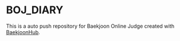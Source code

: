 # BOJ_DIARY
This is a auto push repository for Baekjoon Online Judge created with [BaekjoonHub](https://github.com/BaekjoonHub/BaekjoonHub).
